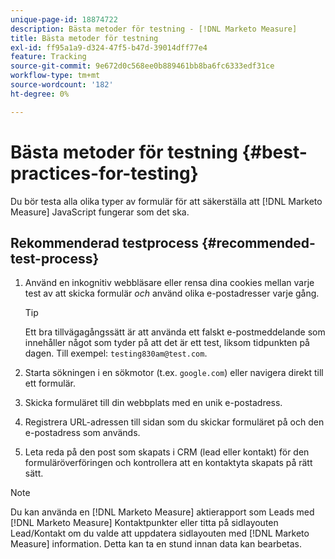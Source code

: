 ```yaml
---
unique-page-id: 18874722
description: Bästa metoder för testning - [!DNL Marketo Measure]
title: Bästa metoder för testning
exl-id: ff95a1a9-d324-47f5-b47d-39014dff77e4
feature: Tracking
source-git-commit: 9e672d0c568ee0b889461bb8ba6fc6333edf31ce
workflow-type: tm+mt
source-wordcount: '182'
ht-degree: 0%

---
```


# Bästa metoder för testning {#best-practices-for-testing}

Du bör testa alla olika typer av formulär för att säkerställa att [!DNL Marketo Measure] JavaScript fungerar som det ska.

## Rekommenderad testprocess {#recommended-test-process}

1. Använd en inkognitiv webbläsare eller rensa dina cookies mellan varje test av att skicka formulär _och_ använd olika e-postadresser varje gång.

   >[!TIP]
   >
   >Ett bra tillvägagångssätt är att använda ett falskt e-postmeddelande som innehåller något som tyder på att det är ett test, liksom tidpunkten på dagen. Till exempel: `testing830am@test.com`.

1. Starta sökningen i en sökmotor (t.ex. `google.com`) eller navigera direkt till ett formulär.

1. Skicka formuläret till din webbplats med en unik e-postadress.

1. Registrera URL-adressen till sidan som du skickar formuläret på och den e-postadress som används.

1. Leta reda på den post som skapats i CRM (lead eller kontakt) för den formuläröverföringen och kontrollera att en kontaktyta skapats på rätt sätt.

>[!NOTE]
>
>Du kan använda en [!DNL Marketo Measure] aktierapport som Leads med [!DNL Marketo Measure] Kontaktpunkter eller titta på sidlayouten Lead/Kontakt om du valde att uppdatera sidlayouten med [!DNL Marketo Measure] information. Detta kan ta en stund innan data kan bearbetas.

